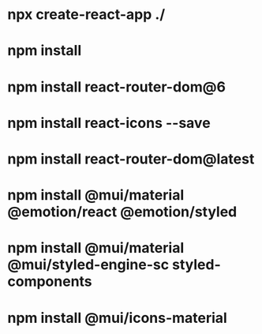 # npx create-react-app ./

# npm install

# npm install react-router-dom@6

# npm install react-icons --save

# npm install react-router-dom@latest

# npm install @mui/material @emotion/react @emotion/styled

# npm install @mui/material @mui/styled-engine-sc styled-components

# npm install @mui/icons-material

